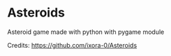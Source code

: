 # Asteroids
Asteroid game made with python with pygame module


Credits: https://github.com/ixora-0/Asteroids
